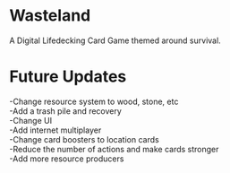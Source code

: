 # Wasteland
A Digital Lifedecking Card Game themed around survival.

# Future Updates
-Change resource system to wood, stone, etc<br />
-Add a trash pile and recovery<br />
-Change UI<br />
-Add internet multiplayer<br />
-Change card boosters to location cards<br />
-Reduce the number of actions and make cards stronger<br />
-Add more resource producers

